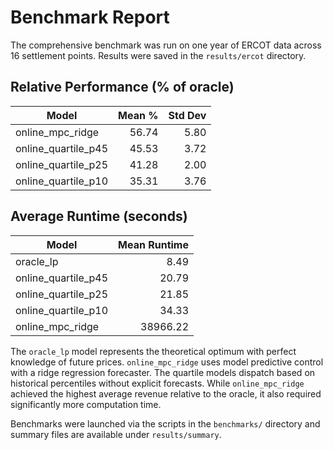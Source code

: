 # Benchmark Report

The comprehensive benchmark was run on one year of ERCOT data across 16 settlement points. Results were saved in the `results/ercot` directory.

## Relative Performance (% of oracle)

| Model | Mean % | Std Dev |
|-------|-------:|-------:|
| online_mpc_ridge | 56.74 | 5.80 |
| online_quartile_p45 | 45.53 | 3.72 |
| online_quartile_p25 | 41.28 | 2.00 |
| online_quartile_p10 | 35.31 | 3.76 |

## Average Runtime (seconds)

| Model | Mean Runtime |
|-------|-------------:|
| oracle_lp | 8.49 |
| online_quartile_p45 | 20.79 |
| online_quartile_p25 | 21.85 |
| online_quartile_p10 | 34.33 |
| online_mpc_ridge | 38966.22 |

The `oracle_lp` model represents the theoretical optimum with perfect knowledge of future prices. `online_mpc_ridge` uses model predictive control with a ridge regression forecaster. The quartile models dispatch based on historical percentiles without explicit forecasts. While `online_mpc_ridge` achieved the highest average revenue relative to the oracle, it also required significantly more computation time.

Benchmarks were launched via the scripts in the `benchmarks/` directory and summary files are available under `results/summary`.
